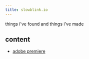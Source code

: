 ```yaml
---
title: slowblink.io
---
```


things i've found and things i've made

## content
- [adobe premiere](slowblink/adobe%20premiere.md)